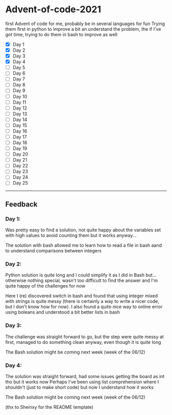 # Advent-of-code-2021
first Advent of code for me, probably be in several languages for fun
Trying them first in python to improve a bit an understand the problem, the if I've got time, trying to do them in bash to improve as well


- [x] Day 1
- [x] Day 2
- [x] Day 3
- [x] Day 4
- [ ] Day 5
- [ ] Day 6
- [ ] Day 7
- [ ] Day 8
- [ ] Day 9
- [ ] Day 10
- [ ] Day 11
- [ ] Day 12
- [ ] Day 13
- [ ] Day 14
- [ ] Day 15
- [ ] Day 16
- [ ] Day 17
- [ ] Day 18
- [ ] Day 19
- [ ] Day 20
- [ ] Day 21
- [ ] Day 22
- [ ] Day 23
- [ ] Day 24
- [ ] Day 25

---

## Feedback

### Day 1:
Was pretty easy to find a solution, not quite happy about the variables set with high values to avoid counting them but it works anyway...

The solution with bash allowed me to learn how to read a file in bash aand to understand comparisons between integers


### Day 2:
Python solution is quite long and I could simplify it as I did in Bash but... otherwise nothing special, wasn't too difficult to find the answer and I'm quite happy of the challenges for now

Here I (re) discovered switch in bash and found that using integer mixed with strings is quite messy (there is certainly a way to write a nicer code, but I don't know how for now). I also found a quite nice way to online error using boleans and understood a bit better lists in bash


### Day 3:
The challenge was straight forward to go, but the step were quite messy at first, managed to do something clean anyway, even though it is quite long

The Bash solution might be coming next week (week of the 06/12)


### Day 4:
The solution was straight forward, had some issues getting the board as int tho but it works now
    Perhaps I've been using list comprehension where I shouldn't (just to make short code) but now I understand how it works

The Bash solution might be coming next week (week of the 06/12)


(thx to Sheinxy for the README template)